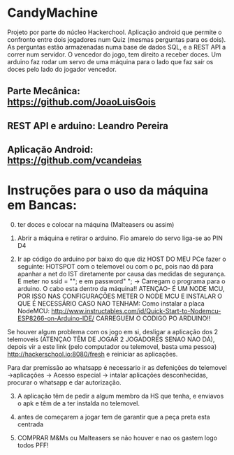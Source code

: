 # CandyMachine
Projeto por parte do núcleo Hackerchool.
Aplicação android que permite o confronto entre dois jogadores num Quiz (mesmas perguntas para os dois). As perguntas estão armazenadas numa base de dados SQL, e a REST API a correr num servidor. O vencedor do jogo, tem direito a receber doces. Um arduino faz rodar um servo de uma máquina para o lado que faz saír os doces pelo lado do jogador vencedor.

## Parte Mecânica: https://github.com/JoaoLuisGois
## REST API e arduino: Leandro Pereira
## Aplicação Android: https://github.com/vcandeias

# Instruções para o uso da máquina em Bancas:
0) ter doces e colocar na máquina (Malteasers ou assim)

1) Abrir a máquina e retirar o arduino. Fio amarelo do servo liga-se ao PIN D4

2) Ir ap código do arduino por baixo do que diz HOST DO MEU PCe fazer o seguinte:
HOTSPOT com o telemovel ou com o pc, pois nao dá para apanhar a net do IST diretamente por causa das medidas de segurança. E meter no ssid = "<identificador da internet hotspot>"; e em password" <password>";
  -> Carregam o programa para o arduino. O cabo esta dentro da máquina!! ATENÇAO- É UM NODE MCU, POR ISSO NAS CONFIGURAÇÕES METER O NODE MCU E INSTALAR O QUE É NECESSÁRIO CASO NAO TENHAM:
  Como instalar a placa NodeMCU: http://www.instructables.com/id/Quick-Start-to-Nodemcu-ESP8266-on-Arduino-IDE/
  CARREGUEM O CODIGO PO ARDUINO!!
  
 Se houver algum problema com os jogo em si, desligar a aplicação dos 2 telemoveis (ATENÇAO TÊM DE JOGAR 2 JOGADORES SENAO NAO DÁ), depois vir a este link (pelo computador ou telemovel, basta uma pessoa) http://hackerschool.io:8080/fresh e reiniciar as aplicações.
 
Para dar premissão ao whatsapp é necessario ir as defenições do telemovel ->aplicações -> Acesso especial -> intalar aplicações desconhecidas, procurar o whatsapp e dar autorização.
 
 3) A aplicação têm de pedir a algum membro da HS que tenha, e enviavos o apk e têm de a ter instalda no telemovel.
4) antes de começarem a jogar tem de garantir que a peça preta esta centrada

5) COMPRAR M&Ms ou Malteasers se não houver e nao os gastem logo todos PFF!
